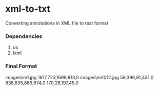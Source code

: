 # xml-to-txt
Converting annotations in XML file to text format
### Dependencies
1. os
2. lxml

### Final Format
images\im1.jpg 1617,723,1699,813,0
images\im1012.jpg 59,396,91,431,0 838,635,869,674,0 170,26,197,45,0
